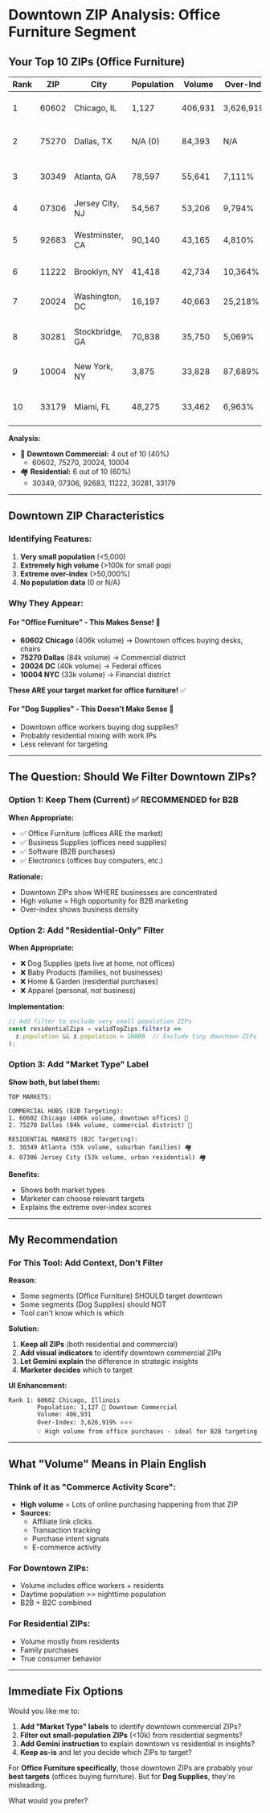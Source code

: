 # Downtown ZIP Analysis: Office Furniture Segment

## Your Top 10 ZIPs (Office Furniture)

| Rank | ZIP | City | Population | Volume | Over-Index | Type |
|------|-----|------|------------|--------|------------|------|
| 1 | 60602 | Chicago, IL | 1,127 | 406,931 | 3,626,919% | 🏢 **Downtown Commercial** |
| 2 | 75270 | Dallas, TX | N/A (0) | 84,393 | N/A | 🏢 **Downtown Commercial** |
| 3 | 30349 | Atlanta, GA | 78,597 | 55,641 | 7,111% | 🏘️ **Suburban Residential** |
| 4 | 07306 | Jersey City, NJ | 54,567 | 53,206 | 9,794% | 🏘️ **Urban Residential** |
| 5 | 92683 | Westminster, CA | 90,140 | 43,165 | 4,810% | 🏘️ **Suburban Residential** |
| 6 | 11222 | Brooklyn, NY | 41,418 | 42,734 | 10,364% | 🏘️ **Urban Residential** |
| 7 | 20024 | Washington, DC | 16,197 | 40,663 | 25,218% | 🏢 **Downtown Commercial** |
| 8 | 30281 | Stockbridge, GA | 70,838 | 35,750 | 5,069% | 🏘️ **Suburban Residential** |
| 9 | 10004 | New York, NY | 3,875 | 33,828 | 87,689% | 🏢 **Downtown Commercial** |
| 10 | 33179 | Miami, FL | 48,275 | 33,462 | 6,963% | 🏘️ **Suburban Residential** |

**Analysis:**
- 🏢 **Downtown Commercial:** 4 out of 10 (40%)
  - 60602, 75270, 20024, 10004
- 🏘️ **Residential:** 6 out of 10 (60%)
  - 30349, 07306, 92683, 11222, 30281, 33179

---

## Downtown ZIP Characteristics

### **Identifying Features:**
1. **Very small population** (<5,000)
2. **Extremely high volume** (>100k for small pop)
3. **Extreme over-index** (>50,000%)
4. **No population data** (0 or N/A)

### **Why They Appear:**

#### **For "Office Furniture"** - This Makes Sense! 🏢
- **60602 Chicago** (406k volume) → Downtown offices buying desks, chairs
- **75270 Dallas** (84k volume) → Commercial district
- **20024 DC** (40k volume) → Federal offices
- **10004 NYC** (33k volume) → Financial district

**These ARE your target market for office furniture!** ✅

#### **For "Dog Supplies"** - This Doesn't Make Sense 🤔
- Downtown office workers buying dog supplies?
- Probably residential mixing with work IPs
- Less relevant for targeting

---

## The Question: Should We Filter Downtown ZIPs?

### **Option 1: Keep Them (Current) ✅ RECOMMENDED for B2B**

**When Appropriate:**
- ✅ Office Furniture (offices ARE the market)
- ✅ Business Supplies (offices need supplies)
- ✅ Software (B2B purchases)
- ✅ Electronics (offices buy computers, etc.)

**Rationale:**
- Downtown ZIPs show WHERE businesses are concentrated
- High volume = High opportunity for B2B marketing
- Over-index shows business density

### **Option 2: Add "Residential-Only" Filter**

**When Appropriate:**
- ❌ Dog Supplies (pets live at home, not offices)
- ❌ Baby Products (families, not businesses)
- ❌ Home & Garden (residential purchases)
- ❌ Apparel (personal, not business)

**Implementation:**
```typescript
// Add filter to exclude very small population ZIPs
const residentialZips = validTopZips.filter(z => 
  z.population && z.population > 10000  // Exclude tiny downtown ZIPs
);
```

### **Option 3: Add "Market Type" Label**

**Show both, but label them:**

```
TOP MARKETS:

COMMERCIAL HUBS (B2B Targeting):
1. 60602 Chicago (406k volume, downtown offices) 🏢
2. 75270 Dallas (84k volume, commercial district) 🏢

RESIDENTIAL MARKETS (B2C Targeting):
3. 30349 Atlanta (55k volume, suburban families) 🏘️
4. 07306 Jersey City (53k volume, urban residential) 🏘️
```

**Benefits:**
- Shows both market types
- Marketer can choose relevant targets
- Explains the extreme over-index scores

---

## My Recommendation

### **For This Tool: Add Context, Don't Filter**

**Reason:**
- Some segments (Office Furniture) SHOULD target downtown
- Some segments (Dog Supplies) should NOT
- Tool can't know which is which

**Solution:**
1. **Keep all ZIPs** (both residential and commercial)
2. **Add visual indicators** to identify downtown commercial ZIPs
3. **Let Gemini explain** the difference in strategic insights
4. **Marketer decides** which to target

**UI Enhancement:**
```
Rank 1: 60602 Chicago, Illinois
        Population: 1,127 🏢 Downtown Commercial
        Volume: 406,931
        Over-Index: 3,626,919% ⭐⭐⭐
        💡 High volume from office purchases - ideal for B2B targeting
```

---

## What "Volume" Means in Plain English

### **Think of it as "Commerce Activity Score":**

- **High volume** = Lots of online purchasing happening from that ZIP
- **Sources:**
  - Affiliate link clicks
  - Transaction tracking
  - Purchase intent signals
  - E-commerce activity

### **For Downtown ZIPs:**
- Volume includes office workers + residents
- Daytime population >> nighttime population
- B2B + B2C combined

### **For Residential ZIPs:**
- Volume mostly from residents
- Family purchases
- True consumer behavior

---

## Immediate Fix Options

Would you like me to:

1. **Add "Market Type" labels** to identify downtown commercial ZIPs?
2. **Filter out small-population ZIPs** (<10k) from residential segments?
3. **Add Gemini instruction** to explain downtown vs residential in insights?
4. **Keep as-is** and let you decide which ZIPs to target?

For **Office Furniture specifically**, those downtown ZIPs are probably your **best targets** (offices buying furniture). But for **Dog Supplies**, they're misleading.

What would you prefer?


